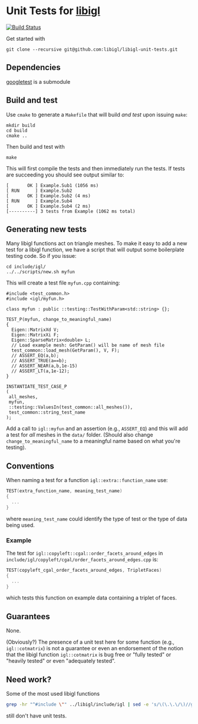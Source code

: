 # Unit Tests for [libigl](https://github.com/libigl/libigl)
[![Build Status](https://travis-ci.org/libigl/libigl-unit-tests.svg?branch=master)](https://travis-ci.org/libigl/libigl-unit-tests)

Get started with

```
git clone --recursive git@github.com:libigl/libigl-unit-tests.git
```

## Dependencies

[googletest](https://github.com/google/googletest) is a submodule


## Build and test

Use `cmake` to generate a `Makefile` that will build _and test_ upon issuing
`make`:

```
mkdir build
cd build
cmake ..
```

Then build and test with

```
make
```

This will first compile the tests and then immediately run the tests. If tests
are succeeding you should see output similar to:

```
[       OK ] Example.Sub1 (1056 ms)
[ RUN      ] Example.Sub2 
[       OK ] Example.Sub2 (4 ms)
[ RUN      ] Example.Sub4
[       OK ] Example.Sub4 (2 ms)
[----------] 3 tests from Example (1062 ms total)
```

## Generating new tests

Many libigl functions act on triangle meshes. To make it easy to add a new test
for a libigl function, we have a script that will output some boilerplate
testing code. So if you issue:

```
cd include/igl/
../../scripts/new.sh myfun
```

This will create a test file `myfun.cpp` containing:

```
#include <test_common.h>
#include <igl/myfun.h>

class myfun : public ::testing::TestWithParam<std::string> {};

TEST_P(myfun, change_to_meaningful_name)
{
  Eigen::MatrixXd V;
  Eigen::MatrixXi F;
  Eigen::SparseMatrix<double> L;
  // Load example mesh: GetParam() will be name of mesh file
  test_common::load_mesh(GetParam(), V, F);
  // ASSERT_EQ(a,b);
  // ASSERT_TRUE(a==b);
  // ASSERT_NEAR(a,b,1e-15)
  // ASSERT_LT(a,1e-12);
}

INSTANTIATE_TEST_CASE_P
(
 all_meshes,
 myfun,
 ::testing::ValuesIn(test_common::all_meshes()),
 test_common::string_test_name
);
```

Add a call to `igl::myfun` and an assertion (e.g., `ASSERT_EQ`) and this will
add a test for _all_ meshes in the `data/` folder. (Should also change
`change_to_meaningful_name` to a meaningful name based on what you're testing).

## Conventions

When naming a test for a function `igl::extra::function_name` use:

```cpp
TEST(extra_function_name, meaning_test_name)
{
  ...
}
```

where `meaning_test_name` could identify the type of test or the type of data
being used.

### Example

The test for `igl::copyleft::cgal::order_facets_around_edges` in
`include/igl/copyleft/cgal/order_facets_around_edges.cpp` is:

```cpp
TEST(copyleft_cgal_order_facets_around_edges, TripletFaces)
{
  ...
}
```

which tests this function on example data containing a triplet of faces.

## Guarantees

None.

(Obviously?) The presence of a unit test here for some function (e.g.,
`igl::cotmatrix`) is not a guarantee or even an endorsement of the notion that
the libigl function `igl::cotmatrix` is bug free or "fully tested" or "heavily
tested" or even "adequately tested".

## Need work?

Some of the most used libigl functions

```bash
grep -hr "^#include \"" ../libigl/include/igl | sed -e 's/\(\.\.\/\)//g' | sort | uniq -c | sort
```

still don't have unit tests.
